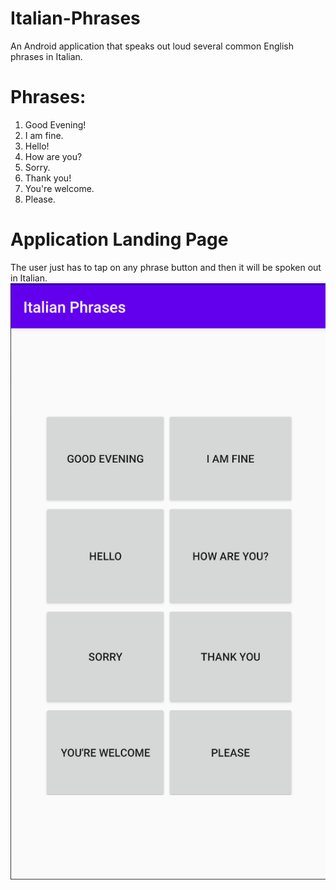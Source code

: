 # Italian-Phrases
An Android application that speaks out loud several common English phrases in Italian.

# Phrases:
1. Good Evening!
2. I am fine.
3. Hello!
4. How are you?
5. Sorry.
6. Thank you!
7. You're welcome.
8. Please.

# Application Landing Page
The user just has to tap on any phrase button and then it will be spoken out in Italian.
!['Landing Page'](defaultimage.png)
